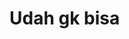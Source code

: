 # Udah gk bisa

<!--
<div align="center">
<img alt="GitHub" src="https://img.shields.io/badge/WHATSAPP%20BOT-25D32?style=for-the-badge&logoColor=darkgreen"/>
<br><br>
  
> A whatsapp bot made using adiwajshing/Baileys library
 <p>
  <img src ="https://img.shields.io/badge/npm-v7.20.3-green.svg" />
  <img src="https://img.shields.io/badge/node-%3E=16.6.1-darkgreen.svg" />
   <a href="https://github.com/justpiple/whatsapp-bot/commit-activity" target="_blank">
    <img alt="Maintenance" src="https://img.shields.io/badge/Maintained%3F-no-blue.svg" />
  </a>
</p>
<a href="https://wa.me/message/IZ5ZIVGIQL2NJ1"><img alt="WhatsApp" src="https://img.shields.io/badge/WhatsApp-25D366?style=for-the-badge&logo=whatsapp&logoColor=white"/></a>
 
</div>

# Feature Info
```
> Button Location
> Husbu
> Neko
> Hentai
> Self/Public
> Asupan
> Random Image
> Total Hit
> Auto Reg User
> Etc.
```

# Heroku/replit Method
[![Deploy](https://www.herokucdn.com/deploy/button.svg)](https://heroku.com/deploy?template=https://github.com/Akmall-236/wabot/)

[![Run on Repl.it](https://repl.it/badge/github/dvnz99/wabot)](https://repl.it/github/Akmall-236/wabot)


# Install For Vps/Rdp/Windows

### FFMPEG
- [DOWNLOAD](https://ffmpeg.org/)
- [TUTORIAL](https://youtu.be/04Gf6TEnmjk)

### IMAGEMAGICK
- [DOWNLOAD](https://imagemagick.org/script/download.php)
Note : If you want to work, check the column 1,2,3,5,6

### Install
Clone this project

```bash
> git clone https://github.com/akmallxx/wabot
> cd wabot
```

Install the dependencies:

```bash
> npm i
> npm i -g sharp
> npm i -g pm2
```

### Usage
**1. run the Whatsapp bot**

```bash
> npm start
or 
> node .
```
or
```bash
> pm2 start .
> pm2 monit
```
**2. stop the Whatsapp bot**

for npm :
```bash
> ctrl + c
```
for pm2 :
```bash
> pm2 stop
```

after running it you need to scan the qr

# For termux users
```sh
INSTALL
> pkg i nodejs && ffmpeg && git clone
> git clone https://github.com/akmallxx/wabot
> cd wabot
> npm i

RUN BOT
> npm start
or
> node .

TURN OFF
> ctrl + c
```

# How To Get Apikey
* Change <b>[config.json](https://github.com/Dvnz99/wabot/blob/master/config.json)</b>

* Register in <b>[zeks.me](https://zeks.me)</b> to get apiKey then enter to zeksKey in [config.json](https://github.com/Dvnz99/wabot/blob/master/config.json)

* Register in <b>[api.xteam.xyz](https://api.xteam.xyz)</b> to get apiKey then enter to xkey in [config.json](https://github.com/Dvnz99/wabot/blob/master/config.json)

* Register in <b>[api.lolhuman.xyz](https://api.lolhuman.xyz)</b> to get apiKey then enter to lolkey in [config.json](https://github.com/Dvnz99/wabot/blob/master/config.json)

* Register in <b>[dapuhy-api](https://dapuhy-api.herokuapp.com)</b> to get apiKey then enter to uhykey in [config.json](https://github.com/Dvnz99/wabot/blob/master/config.json)

* Start ✅
## Session name and options is optional
## Contact me

- [TELEGRAM](https://t.me/justpiple)
- [WHATSAPP](https://wa.me/628885960825)
- [GROUP CHAT WHATSAPP](https://chat.whatsapp.com/EV2o7Y4C2XNDT5AAQPZjqt)


## 🙏 Special Thanks to
* <a href="https://github.com/adiwajshing/Baileys"><img alt="GitHub" src="https://img.shields.io/badge/@adiwajshing/Baileys%20-%23121011.svg?style=flat-square&logo=npm&color=white"/></a>
* [Justpiple](https://github.com/justpiple/whatsapp-bot)
* [MhankBarBar](https://github.com/mhankbarbar)
-->
